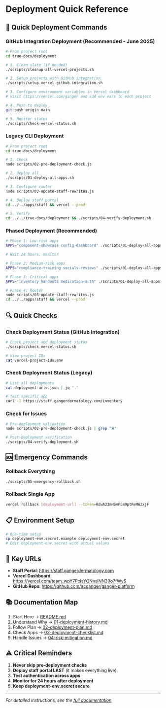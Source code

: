 # Deployment Quick Reference

## 🚀 Quick Deployment Commands

### GitHub Integration Deployment (Recommended - June 2025)
```bash
# From project root
cd true-docs/deployment

# 1. Clean slate (if needed)
./scripts/cleanup-all-vercel-projects.sh

# 2. Setup projects with GitHub integration
./scripts/setup-vercel-github-integration.sh

# 3. Configure environment variables in Vercel dashboard
# Visit https://vercel.com/ganger and add env vars to each project

# 4. Push to deploy
git push origin main

# 5. Monitor status
./scripts/check-vercel-status.sh
```

### Legacy CLI Deployment
```bash
# From project root
cd true-docs/deployment

# 1. Check
node scripts/02-pre-deployment-check.js

# 2. Deploy all
./scripts/01-deploy-all-apps.sh

# 3. Configure router
node scripts/03-update-staff-rewrites.js

# 4. Deploy staff portal
cd ../../apps/staff && vercel --prod

# 5. Verify
cd ../../true-docs/deployment && ./scripts/04-verify-deployment.sh
```

### Phased Deployment (Recommended)
```bash
# Phase 1: Low-risk apps
APPS="component-showcase config-dashboard" ./scripts/01-deploy-all-apps.sh

# Wait 24 hours, monitor

# Phase 2: Medium-risk apps
APPS="compliance-training socials-reviews" ./scripts/01-deploy-all-apps.sh

# Phase 3: Critical apps
APPS="inventory handouts medication-auth" ./scripts/01-deploy-all-apps.sh

# Phase 4: Router
node scripts/03-update-staff-rewrites.js
cd ../../apps/staff && vercel --prod
```

## 🔍 Quick Checks

### Check Deployment Status (GitHub Integration)
```bash
# Check project and deployment status
./scripts/check-vercel-status.sh

# View project IDs
cat vercel-project-ids.env
```

### Check Deployment Status (Legacy)
```bash
# List all deployments
cat deployment-urls.json | jq '.'

# Test specific app
curl -I https://staff.gangerdermatology.com/inventory
```

### Check for Issues
```bash
# Pre-deployment validation
node scripts/02-pre-deployment-check.js | grep "❌"

# Post-deployment verification
./scripts/04-verify-deployment.sh
```

## 🆘 Emergency Commands

### Rollback Everything
```bash
./scripts/05-emergency-rollback.sh
```

### Rollback Single App
```bash
vercel rollback [deployment-url] --token=RdwA23mHSvPcm9ptReM6zxjF
```

## 📋 Environment Setup

```bash
# One-time setup
cp deployment-env.secret.example deployment-env.secret
# Edit deployment-env.secret with actual values
```

## 🔗 Key URLs

- **Staff Portal**: https://staff.gangerdermatology.com
- **Vercel Dashboard**: https://vercel.com/team_wpY7PcIsYQNnslNN39o7fWvS
- **GitHub Repo**: https://github.com/acganger/ganger-platform

## 📚 Documentation Map

1. Start Here → [README.md](./README.md)
2. Understand Why → [01-deployment-history.md](./01-deployment-history.md)
3. Follow Plan → [02-deployment-plan.md](./02-deployment-plan.md)
4. Check Apps → [03-deployment-checklist.md](./03-deployment-checklist.md)
5. Handle Issues → [04-risk-mitigation.md](./04-risk-mitigation.md)

## ⚠️ Critical Reminders

1. **Never skip pre-deployment checks**
2. **Deploy staff portal LAST** (it makes everything live)
3. **Test authentication across apps**
4. **Monitor for 24 hours after deployment**
5. **Keep deployment-env.secret secure**

---
*For detailed instructions, see the [full documentation](./README.md)*